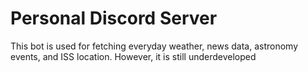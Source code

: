 # Personal Discord Server
This bot is used for fetching everyday weather, news data, astronomy events, and ISS location. However, it is still underdeveloped
